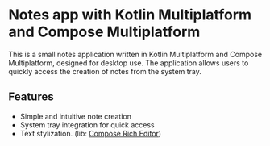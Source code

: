 
# Notes app with Kotlin Multiplatform and Compose Multiplatform
This is a small notes application written in Kotlin Multiplatform and Compose Multiplatform, designed for desktop use. The application allows users to quickly access the creation of notes from the system tray.

## Features
- Simple and intuitive note creation
- System tray integration for quick access
- Text stylization. (lib: [Compose Rich Editor](https://github.com/MohamedRejeb/Compose-Rich-Editor/tree/main))
